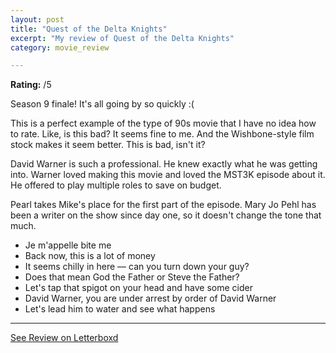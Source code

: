 ```yaml
---
layout: post
title: "Quest of the Delta Knights"
excerpt: "My review of Quest of the Delta Knights"
category: movie_review

---
```


**Rating:** /5

Season 9 finale! It's all going by so quickly :(

This is a perfect example of the type of 90s movie that I have no idea how to rate. Like, is this bad? It seems fine to me. And the Wishbone-style film stock makes it seem better. This is bad, isn't it?

David Warner is such a professional. He knew exactly what he was getting into. Warner loved making this movie and loved the MST3K episode about it. He offered to play multiple roles to save on budget.

Pearl takes Mike's place for the first part of the episode. Mary Jo Pehl has been a writer on the show since day one, so it doesn't change the tone that much.

* Je m'appelle bite me
* Back now, this is a lot of money
* It seems chilly in here — can you turn down your guy?
* Does that mean God the Father or Steve the Father?
* Let's tap that spigot on your head and have some cider
* David Warner, you are under arrest by order of David Warner
* Let's lead him to water and see what happens

<hr>

[See Review on Letterboxd](https://boxd.it/68xeub)
